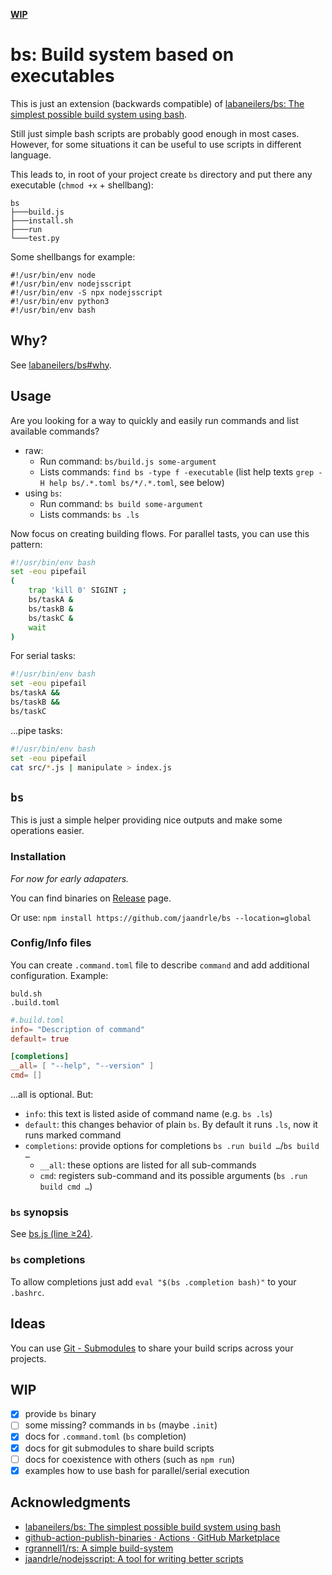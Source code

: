 [**WIP**](#wip)
# bs: Build system based on executables
This is just an extension (backwards compatible) of [labaneilers/bs: The simplest possible build system using bash](https://github.com/labaneilers/bs).

Still just simple bash scripts are probably good enough in most cases.
However, for some situations it can be useful to use scripts in different
language.

This leads to, in root of your project create `bs` directory and
put there any executable (`chmod +x` + shellbang):
```
bs
├───build.js
├───install.sh
├───run
└───test.py
```
Some shellbangs for example:
```
#!/usr/bin/env node
#!/usr/bin/env nodejsscript
#!/usr/bin/env -S npx nodejsscript
#!/usr/bin/env python3
#!/usr/bin/env bash
```

## Why?
See [labaneilers/bs#why](https://github.com/labaneilers/bs#why).

## Usage
Are you looking for a way to quickly and easily run commands
and list available commands?
- raw:
	- Run command: `bs/build.js some-argument`
	- Lists commands: `find bs -type f -executable`
	(list help texts `grep -H help bs/.*.toml bs/*/.*.toml`, see below)
- using `bs`:
	- Run command: `bs build some-argument`
	- Lists commands: `bs .ls`

Now focus on creating building flows. For parallel tasts, you can
use this pattern:
```bash
#!/usr/bin/env bash
set -eou pipefail
(
	trap 'kill 0' SIGINT ;
	bs/taskA &
	bs/taskB &
	bs/taskC &
	wait
)
```
For serial tasks:
```bash
#!/usr/bin/env bash
set -eou pipefail
bs/taskA &&
bs/taskB &&
bs/taskC
```
…pipe tasks:
```bash
#!/usr/bin/env bash
set -eou pipefail
cat src/*.js | manipulate > index.js
```
## `bs`
This is just a simple helper providing nice outputs
and make some operations easier.

### Installation
*For now for early adapaters.*

You can find binaries on [Release](https://github.com/jaandrle/bs/releases/latest) page.

Or use: `npm install https://github.com/jaandrle/bs --location=global`

### Config/Info files
You can create `.command.toml` file to describe `command`
and add additional configuration. Example:
```
buld.sh
.build.toml
```
```toml
#.build.toml
info= "Description of command"
default= true

[completions]
__all= [ "--help", "--version" ]
cmd= []
```
…all is optional. But:
- `info`: this text is listed aside of command name (e.g. `bs .ls`)
- `default`: this changes behavior of plain `bs`. By default it runs `.ls`, now it runs marked command
- `completions`: provide options for completions `bs .run build …`/`bs build …`
	- `__all`: these options are listed for all sub-commands
	- `cmd`: registers sub-command and its possible arguments (`bs .run build cmd …`)

### `bs` synopsis
See [bs.js (line ≥24)](./bs.js#L24).

### `bs` completions
To allow completions just add `eval "$(bs .completion bash)"` to your `.bashrc`.

## Ideas
You can use [Git - Submodules](https://git-scm.com/book/en/v2/Git-Tools-Submodules) to share your build scrips across your projects.

## WIP
- [x] provide `bs` binary
- [ ] some missing? commands in `bs` (maybe `.init`)
- [x] docs for `.command.toml` (`bs` completion)
- [x] docs for git submodules to share build scripts
- [ ] docs for coexistence with others (such as `npm run`)
- [x] examples how to use bash for parallel/serial execution

## Acknowledgments
- [labaneilers/bs: The simplest possible build system using bash](https://github.com/labaneilers/bs)
- [github-action-publish-binaries · Actions · GitHub Marketplace](https://github.com/marketplace/actions/github-action-publish-binaries)
- [rgrannell1/rs: A simple build-system](https://github.com/rgrannell1/rs)
- [jaandrle/nodejsscript: A tool for writing better scripts](https://github.com/jaandrle/nodejsscript)
